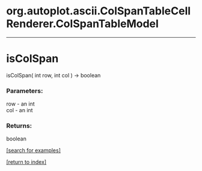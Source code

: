 # org.autoplot.ascii.ColSpanTableCellRenderer.ColSpanTableModel



***
<a name="isColSpan"></a>
# isColSpan
isColSpan( int row, int col ) &rarr; boolean



### Parameters:
row - an int
<br>col - an int

### Returns:
boolean


<a href="https://github.com/autoplot/dev/search?q=isColSpan&unscoped_q=isColSpan">[search for examples]</a>

<a href="https://github.com/autoplot/documentation/blob/master/javadoc/index-all.md">[return to index]</a>

